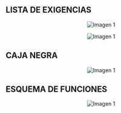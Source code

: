 ## LISTA DE EXIGENCIAS
<p align="center">
  <img src="https://github.com/aquinoestoyxd/FD-Grupo2/blob/main/Im%C3%A1genes/Exigencias%20Final%201.PNG" alt="Imagen 1"
</p>

<p align="center">
  <img src="https://github.com/aquinoestoyxd/FD-Grupo2/blob/main/Im%C3%A1genes/Exigencias%20Final%202.PNG" alt="Imagen 1"
</p>

## CAJA NEGRA
<p align="center">
  <img src="https://github.com/aquinoestoyxd/FD-Grupo2/blob/main/Im%C3%A1genes/Caja%20Negra%20Final.jpeg" alt="Imagen 1"
</p>

## ESQUEMA DE FUNCIONES
<p align="center">
  <img src="https://github.com/aquinoestoyxd/FD-Grupo2/blob/main/Im%C3%A1genes/Esquema%20Funciones%20Final.jpeg" alt="Imagen 1"
</p>
